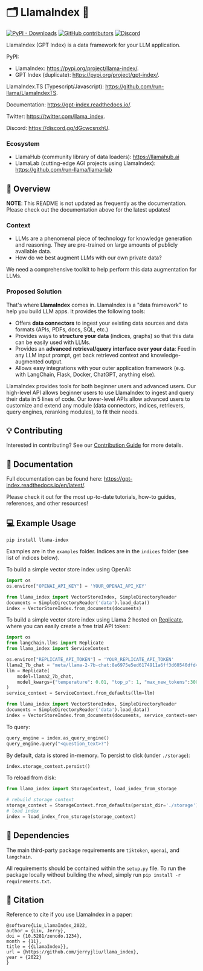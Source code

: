 # 🗂️ LlamaIndex 🦙

[![PyPI - Downloads](https://img.shields.io/pypi/dm/llama-index)](https://pypi.org/project/llama-index/)
[![GitHub contributors](https://img.shields.io/github/contributors/jerryjliu/llama_index)](https://github.com/jerryjliu/llama_index/graphs/contributors)
[![Discord](https://img.shields.io/discord/1059199217496772688)](https://discord.gg/dGcwcsnxhU)

LlamaIndex (GPT Index) is a data framework for your LLM application.

PyPI:

- LlamaIndex: https://pypi.org/project/llama-index/.
- GPT Index (duplicate): https://pypi.org/project/gpt-index/.

LlamaIndex.TS (Typescript/Javascript): https://github.com/run-llama/LlamaIndexTS.

Documentation: https://gpt-index.readthedocs.io/.

Twitter: https://twitter.com/llama_index.

Discord: https://discord.gg/dGcwcsnxhU.

### Ecosystem

- LlamaHub (community library of data loaders): https://llamahub.ai
- LlamaLab (cutting-edge AGI projects using LlamaIndex): https://github.com/run-llama/llama-lab

## 🚀 Overview

**NOTE**: This README is not updated as frequently as the documentation. Please check out the documentation above for the latest updates!

### Context

- LLMs are a phenomenal piece of technology for knowledge generation and reasoning. They are pre-trained on large amounts of publicly available data.
- How do we best augment LLMs with our own private data?

We need a comprehensive toolkit to help perform this data augmentation for LLMs.

### Proposed Solution

That's where **LlamaIndex** comes in. LlamaIndex is a "data framework" to help you build LLM apps. It provides the following tools:

- Offers **data connectors** to ingest your existing data sources and data formats (APIs, PDFs, docs, SQL, etc.)
- Provides ways to **structure your data** (indices, graphs) so that this data can be easily used with LLMs.
- Provides an **advanced retrieval/query interface over your data**: Feed in any LLM input prompt, get back retrieved context and knowledge-augmented output.
- Allows easy integrations with your outer application framework (e.g. with LangChain, Flask, Docker, ChatGPT, anything else).

LlamaIndex provides tools for both beginner users and advanced users. Our high-level API allows beginner users to use LlamaIndex to ingest and query their data in
5 lines of code. Our lower-level APIs allow advanced users to customize and extend any module (data connectors, indices, retrievers, query engines, reranking modules),
to fit their needs.

## 💡 Contributing

Interested in contributing? See our [Contribution Guide](CONTRIBUTING.md) for more details.

## 📄 Documentation

Full documentation can be found here: https://gpt-index.readthedocs.io/en/latest/.

Please check it out for the most up-to-date tutorials, how-to guides, references, and other resources!

## 💻 Example Usage

```
pip install llama-index
```

Examples are in the `examples` folder. Indices are in the `indices` folder (see list of indices below).

To build a simple vector store index using OpenAI:

```python
import os
os.environ["OPENAI_API_KEY"] = 'YOUR_OPENAI_API_KEY'

from llama_index import VectorStoreIndex, SimpleDirectoryReader
documents = SimpleDirectoryReader('data').load_data()
index = VectorStoreIndex.from_documents(documents)
```

To build a simple vector store index using Llama 2 hosted on [Replicate](https://replicate.com/), where you can easily create a free trial API token:

```python
import os
from langchain.llms import Replicate
from llama_index import ServiceContext

os.environ["REPLICATE_API_TOKEN"] = 'YOUR_REPLICATE_API_TOKEN'
llama2_7b_chat = "meta/llama-2-7b-chat:8e6975e5ed6174911a6ff3d60540dfd4844201974602551e10e9e87ab143d81e"
llm = Replicate(
    model=llama2_7b_chat,
    model_kwargs={"temperature": 0.01, "top_p": 1, "max_new_tokens":300}
)
service_context = ServiceContext.from_defaults(llm=llm)

from llama_index import VectorStoreIndex, SimpleDirectoryReader
documents = SimpleDirectoryReader('data').load_data()
index = VectorStoreIndex.from_documents(documents, service_context=service_context)
```

To query:

```python
query_engine = index.as_query_engine()
query_engine.query("<question_text>?")
```

By default, data is stored in-memory.
To persist to disk (under `./storage`):

```python
index.storage_context.persist()
```

To reload from disk:

```python
from llama_index import StorageContext, load_index_from_storage

# rebuild storage context
storage_context = StorageContext.from_defaults(persist_dir='./storage')
# load index
index = load_index_from_storage(storage_context)
```

## 🔧 Dependencies

The main third-party package requirements are `tiktoken`, `openai`, and `langchain`.

All requirements should be contained within the `setup.py` file. To run the package locally without building the wheel, simply run `pip install -r requirements.txt`.

## 📖 Citation

Reference to cite if you use LlamaIndex in a paper:

```
@software{Liu_LlamaIndex_2022,
author = {Liu, Jerry},
doi = {10.5281/zenodo.1234},
month = {11},
title = {{LlamaIndex}},
url = {https://github.com/jerryjliu/llama_index},
year = {2022}
}
```
